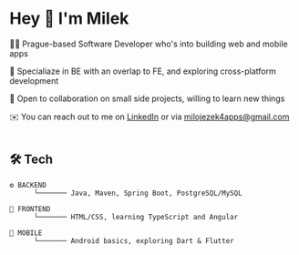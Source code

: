 # Hey 👋 I'm Milek

👨‍💻 Prague-based Software Developer who's into building web and mobile apps

🌱 Specialiaze in BE with an overlap to FE, and exploring cross-platform development

💪 Open to collaboration on small side projects, willing to learn new things

✉️ You can reach out to me on [LinkedIn](https://www.linkedin.com/in/miloslav-jezek/) or via milojezek4apps@gmail.com
<br/>
<br/>

## 🛠️ Tech 
```
⚙️ BACKEND
      └─────── Java, Maven, Spring Boot, PostgreSQL/MySQL
  
🎨 FRONTEND
      └─────── HTML/CSS, learning TypeScript and Angular
  
📱 MOBILE
      └─────── Android basics, exploring Dart & Flutter
```

<!---
milojezek/milojezek is a ✨ special ✨ repository because its `README.md` (this file) appears on your GitHub profile.
You can click the Preview link to take a look at your changes.
--->

